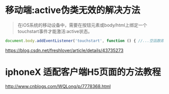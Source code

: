 # 移动端:active伪类无效的解决方法
> 在iOS系统的移动设备中，需要在按钮元素或body/html上绑定一个touchstart事件才能激活:active状态。

```javascript
document.body.addEventListener('touchstart', function () { //...空函数即可});
```


https://blog.csdn.net/freshlover/article/details/43735273

# iphoneX 适配客户端H5页面的方法教程

> <meta name="viewport" content="width=device-width, initial-scale=1.0, viewport-fit=cover">

http://www.cnblogs.com/WQLong/p/7778368.html
